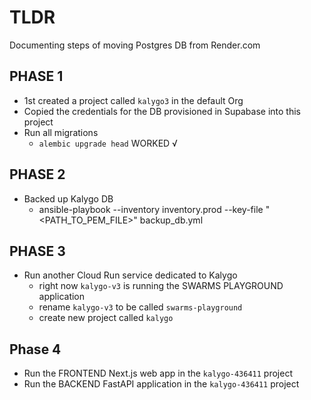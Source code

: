 # TLDR

Documenting steps of moving Postgres DB from Render.com

## PHASE 1

- 1st created a project called `kalygo3` in the default Org
- Copied the credentials for the DB provisioned in Supabase into this project
- Run all migrations
  - `alembic upgrade head` WORKED √

## PHASE 2

- Backed up Kalygo DB
  - ansible-playbook --inventory inventory.prod --key-file "<PATH_TO_PEM_FILE>" backup_db.yml

## PHASE 3

- Run another Cloud Run service dedicated to Kalygo
  - right now `kalygo-v3` is running the SWARMS PLAYGROUND application
  - rename `kalygo-v3` to be called `swarms-playground`
  - create new project called `kalygo`

## Phase 4

- Run the FRONTEND Next.js web app in the `kalygo-436411` project
- Run the BACKEND FastAPI application in the `kalygo-436411` project
